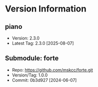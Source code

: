 # Version Information

## piano
- Version: 2.3.0
- Latest Tag: 2.3.0 [2025-08-07]

## Submodule: forte
- Repo: https://github.com/mskcc/forte.git
- Version/Tag: 1.0.0
- Commit: 0b3d927 [2024-06-07]
